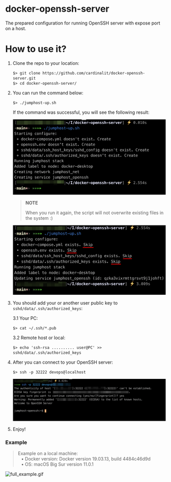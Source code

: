 # docker-openssh-server

The prepared configuration for running OpenSSH server with expose port on a host. 

# How to use it?

1. Clone the repo to your location:
   ```shell script
   $> git clone https://github.com/cardinalit/docker-openssh-server.git
   $> cd docker-openssh-server/
   ```

2. You can run the command below:
   ```shell script
   $> ./jumphost-up.sh
   ```
   
   If the command was successful, you will see the following result:  
   
   ![success_result_here.png](.github/docs/src/img/success_result_here.png)
   
   > **NOTE**
   >
   > When you run it again, the script will not overwrite existing files in the system :)

   ![not_overwrite_here.png](.github/docs/src/img/not_overwrite_here.png)

3. You should add your or another user public key to `sshd/data/.ssh/authorized_keys`:
   
    3.1 Your PC:
    ```shell script
    $> cat ~/.ssh/*.pub
    ```
   
    3.2 Remote host or local:
    ```shell script
    $> echo 'ssh-rsa .......... user@PC' >> sshd/data/.ssh/authorized_keys
    ```
   
4. After you can connect to your OpenSSH server:
   ```shell script
   $> ssh -p 32222 devops@localhost
   ```
   ![success_connect.png](.github/docs/src/img/success_connect.png)
   
5. Enjoy!

### Example

> Example on a local machine:  
> ⠀• Docker version: Docker version 19.03.13, build 4484c46d9d  
> ⠀• OS: macOS Big Sur version 11.0.1

![full_example.gif](.github/docs/src/gif/full_example.gif)
